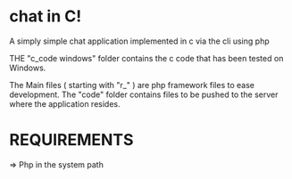 chat in C!
====

A  simply simple chat application implemented in c via the cli using php

THE "c_code windows" folder contains the c code that has been tested on Windows.

The Main files ( starting with "r_" ) are php framework files to ease development.
The "code" folder contains files to be pushed to the server where the application resides.


REQUIREMENTS
====

=> Php in the system path
